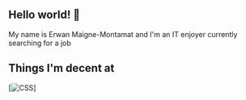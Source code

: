 ## Hello world! 👋

My name is Erwan Maigne-Montamat  and I'm an IT enjoyer currently searching for a job

## Things I'm decent at

[![CSS](https://skillicons.dev/icons?i=css)]
